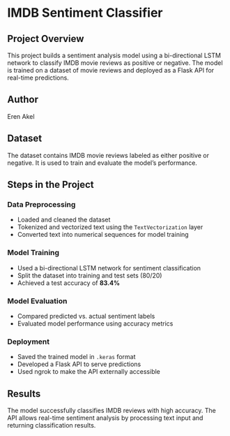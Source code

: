 # IMDB Sentiment Classifier

## Project Overview
This project builds a sentiment analysis model using a bi-directional LSTM network to classify IMDB movie reviews as positive or negative. The model is trained on a dataset of movie reviews and deployed as a Flask API for real-time predictions.

## Author

Eren Akel

## Dataset
The dataset contains IMDB movie reviews labeled as either positive or negative. It is used to train and evaluate the model’s performance.

## Steps in the Project

### Data Preprocessing
- Loaded and cleaned the dataset  
- Tokenized and vectorized text using the `TextVectorization` layer  
- Converted text into numerical sequences for model training  

### Model Training
- Used a bi-directional LSTM network for sentiment classification  
- Split the dataset into training and test sets (80/20)  
- Achieved a test accuracy of **83.4%**  

### Model Evaluation
- Compared predicted vs. actual sentiment labels  
- Evaluated model performance using accuracy metrics  

### Deployment
- Saved the trained model in `.keras` format  
- Developed a Flask API to serve predictions  
- Used ngrok to make the API externally accessible  

## Results
The model successfully classifies IMDB reviews with high accuracy. The API allows real-time sentiment analysis by processing text input and returning classification results.
